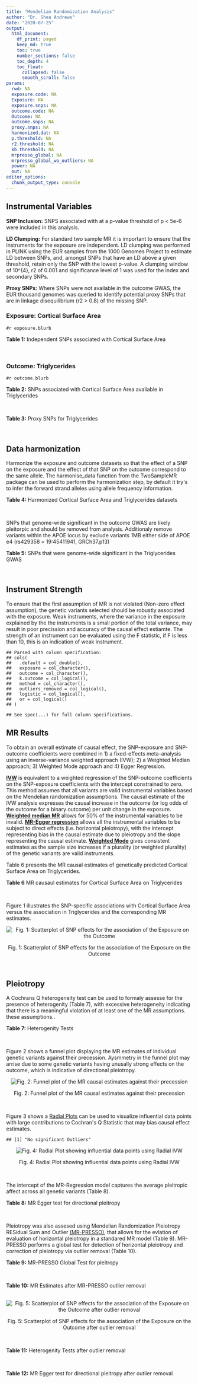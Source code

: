 ```yaml
---
title: "Mendelian Randomization Analysis"
author: "Dr. Shea Andrews"
date: "2020-07-25"
output:
  html_document:
    df_print: paged
    keep_md: true
    toc: true
    number_sections: false
    toc_depth: 4
    toc_float:
      collapsed: false
      smooth_scroll: false
params:
  rwd: NA
  exposure.code: NA
  Exposure: NA
  exposure.snps: NA
  outcome.code: NA
  Outcome: NA
  outcome.snps: NA
  proxy.snps: NA
  harmonized.dat: NA
  p.threshold: NA
  r2.threshold: NA
  kb.threshold: NA
  mrpresso_global: NA
  mrpresso_global_wo_outliers: NA
  power: NA
  out: NA
editor_options:
  chunk_output_type: console
---
```







## Instrumental Variables
**SNP Inclusion:** SNPS associated with at a p-value threshold of p < 5e-6 were included in this analysis.
<br>

**LD Clumping:** For standard two sample MR it is important to ensure that the instruments for the exposure are independent. LD clumping was performed in PLINK using the EUR samples from the 1000 Genomes Project to estimate LD between SNPs, and, amongst SNPs that have an LD above a given threshold, retain only the SNP with the lowest p-value. A clumping window of 10^{4}, r2 of 0.001 and significance level of 1 was used for the index and secondary SNPs.
<br>

**Proxy SNPs:** Where SNPs were not available in the outcome GWAS, the EUR thousand genomes was queried to identify potential proxy SNPs that are in linkage disequilibrium (r2 > 0.8) of the missing SNP.
<br>

### Exposure: Cortical Surface Area
`#r exposure.blurb`
<br>

**Table 1:** Independent SNPs associated with Cortical Surface Area
<div data-pagedtable="false">
  <script data-pagedtable-source type="application/json">
{"columns":[{"label":["SNP"],"name":[1],"type":["chr"],"align":["left"]},{"label":["CHROM"],"name":[2],"type":["dbl"],"align":["right"]},{"label":["POS"],"name":[3],"type":["dbl"],"align":["right"]},{"label":["REF"],"name":[4],"type":["chr"],"align":["left"]},{"label":["ALT"],"name":[5],"type":["chr"],"align":["left"]},{"label":["AF"],"name":[6],"type":["dbl"],"align":["right"]},{"label":["BETA"],"name":[7],"type":["dbl"],"align":["right"]},{"label":["SE"],"name":[8],"type":["dbl"],"align":["right"]},{"label":["Z"],"name":[9],"type":["dbl"],"align":["right"]},{"label":["P"],"name":[10],"type":["dbl"],"align":["right"]},{"label":["N"],"name":[11],"type":["dbl"],"align":["right"]},{"label":["TRAIT"],"name":[12],"type":["chr"],"align":["left"]}],"data":[{"1":"rs2490556","2":"1","3":"2021284","4":"T","5":"A","6":"0.3155","7":"583.9623","8":"122.1531","9":"4.780577","10":"1.748e-06","11":"32068","12":"Cortical_Surface_Area"},{"1":"rs4846200","2":"1","3":"9752648","4":"C","5":"T","6":"0.4191","7":"628.7473","8":"124.9738","9":"5.031033","10":"4.878e-07","11":"32068","12":"Cortical_Surface_Area"},{"1":"rs499688","2":"1","3":"61396649","4":"T","5":"C","6":"0.3482","7":"-583.8940","8":"123.5536","9":"-4.725840","10":"2.292e-06","11":"31582","12":"Cortical_Surface_Area"},{"1":"rs6673449","2":"1","3":"160043698","4":"A","5":"G","6":"0.5681","7":"-552.9050","8":"110.5323","9":"-5.002200","10":"5.668e-07","11":"32176","12":"Cortical_Surface_Area"},{"1":"rs12137969","2":"1","3":"242289357","4":"G","5":"A","6":"0.2412","7":"-585.5512","8":"128.0273","9":"-4.573643","10":"4.793e-06","11":"32176","12":"Cortical_Surface_Area"},{"1":"rs10927043","2":"1","3":"243762208","4":"C","5":"T","6":"0.1826","7":"719.0735","8":"141.2684","9":"5.090123","10":"3.578e-07","11":"32176","12":"Cortical_Surface_Area"},{"1":"rs57415181","2":"2","3":"48707841","4":"G","5":"C","6":"0.1447","7":"-834.6022","8":"159.4070","9":"-5.235668","10":"1.644e-07","11":"32176","12":"Cortical_Surface_Area"},{"1":"rs10496091","2":"2","3":"61482261","4":"G","5":"A","6":"0.2777","7":"-642.6331","8":"121.0228","9":"-5.310017","10":"1.096e-07","11":"32176","12":"Cortical_Surface_Area"},{"1":"rs12630663","2":"3","3":"28007315","4":"T","5":"C","6":"0.4117","7":"632.8110","8":"111.2125","9":"5.690110","10":"1.270e-08","11":"32176","12":"Cortical_Surface_Area"},{"1":"rs34464850","2":"3","3":"141721762","4":"G","5":"C","6":"0.1534","7":"1233.1854","8":"152.7201","9":"8.074807","10":"6.758e-16","11":"31984","12":"Cortical_Surface_Area"},{"1":"rs11938781","2":"4","3":"17924734","4":"T","5":"C","6":"0.1648","7":"-719.1710","8":"150.5519","9":"-4.776900","10":"1.780e-06","11":"32176","12":"Cortical_Surface_Area"},{"1":"rs10029872","2":"4","3":"40350763","4":"T","5":"C","6":"0.5251","7":"508.7590","8":"109.6122","9":"4.641440","10":"3.460e-06","11":"32176","12":"Cortical_Surface_Area"},{"1":"rs2301718","2":"4","3":"106009763","4":"G","5":"A","6":"0.2269","7":"737.2212","8":"132.3556","9":"5.570004","10":"2.547e-08","11":"32176","12":"Cortical_Surface_Area"},{"1":"rs386424","2":"5","3":"81092787","4":"T","5":"G","6":"0.3008","7":"656.5430","8":"120.0422","9":"5.469270","10":"4.519e-08","11":"32176","12":"Cortical_Surface_Area"},{"1":"rs7715167","2":"5","3":"170778824","4":"T","5":"C","6":"0.6143","7":"662.7540","8":"119.1375","9":"5.562930","10":"2.653e-08","11":"32068","12":"Cortical_Surface_Area"},{"1":"rs2802295","2":"6","3":"108926496","4":"A","5":"G","6":"0.6207","7":"714.5850","8":"112.9897","9":"6.324340","10":"2.543e-10","11":"32176","12":"Cortical_Surface_Area"},{"1":"rs11759026","2":"6","3":"126792095","4":"A","5":"G","6":"0.2376","7":"1301.5200","8":"134.6156","9":"9.668420","10":"4.106e-22","11":"31907","12":"Cortical_Surface_Area"},{"1":"rs139849708","2":"6","3":"127369230","4":"T","5":"C","6":"0.0297","7":"-2237.8300","8":"422.1224","9":"-5.301370","10":"1.149e-07","11":"22951","12":"Cortical_Surface_Area"},{"1":"rs6463758","2":"7","3":"8117636","4":"A","5":"G","6":"0.5382","7":"560.9860","8":"112.3815","9":"4.991800","10":"5.982e-07","11":"32176","12":"Cortical_Surface_Area"},{"1":"rs149352678","2":"7","3":"54920906","4":"C","5":"T","6":"0.0991","7":"967.7266","8":"191.5244","9":"5.052759","10":"4.355e-07","11":"32176","12":"Cortical_Surface_Area"},{"1":"rs42035","2":"7","3":"92239531","4":"A","5":"G","6":"0.2454","7":"-610.3230","8":"127.8222","9":"-4.774780","10":"1.799e-06","11":"32176","12":"Cortical_Surface_Area"},{"1":"rs41563","2":"7","3":"104852654","4":"G","5":"A","6":"0.3385","7":"586.6639","8":"116.3776","9":"5.041038","10":"4.630e-07","11":"32176","12":"Cortical_Surface_Area"},{"1":"rs10251751","2":"7","3":"156021770","4":"C","5":"T","6":"0.6639","7":"538.0782","8":"116.0343","9":"4.637234","10":"3.531e-06","11":"32176","12":"Cortical_Surface_Area"},{"1":"rs76650567","2":"8","3":"78242034","4":"C","5":"T","6":"0.0870","7":"-902.8657","8":"194.8981","9":"-4.632501","10":"3.613e-06","11":"32176","12":"Cortical_Surface_Area"},{"1":"rs66702753","2":"9","3":"103010947","4":"A","5":"C","6":"0.2493","7":"-593.2390","8":"128.8921","9":"-4.602600","10":"4.172e-06","11":"32176","12":"Cortical_Surface_Area"},{"1":"rs10817864","2":"9","3":"118968579","4":"C","5":"T","6":"0.5739","7":"531.0956","8":"111.2505","9":"4.773872","10":"1.807e-06","11":"32176","12":"Cortical_Surface_Area"},{"1":"rs12357321","2":"10","3":"21790476","4":"G","5":"A","6":"0.3206","7":"-698.7452","8":"119.6461","9":"-5.840100","10":"5.217e-09","11":"32176","12":"Cortical_Surface_Area"},{"1":"rs1628768","2":"10","3":"105012994","4":"T","5":"C","6":"0.2386","7":"972.9780","8":"132.0048","9":"7.370780","10":"1.696e-13","11":"32176","12":"Cortical_Surface_Area"},{"1":"rs17543864","2":"11","3":"92556100","4":"G","5":"A","6":"0.3264","7":"-623.9150","8":"116.9886","9":"-5.333126","10":"9.654e-08","11":"32176","12":"Cortical_Surface_Area"},{"1":"rs3217901","2":"12","3":"4405389","4":"A","5":"G","6":"0.4221","7":"593.5960","8":"114.7165","9":"5.174460","10":"2.286e-07","11":"32176","12":"Cortical_Surface_Area"},{"1":"rs2066827","2":"12","3":"12871099","4":"T","5":"G","6":"0.2333","7":"-862.4130","8":"159.9581","9":"-5.391500","10":"6.987e-08","11":"24138","12":"Cortical_Surface_Area"},{"1":"rs7975351","2":"12","3":"53902190","4":"G","5":"A","6":"0.4740","7":"611.0487","8":"113.5536","9":"5.381148","10":"7.401e-08","11":"31319","12":"Cortical_Surface_Area"},{"1":"rs10876864","2":"12","3":"56401085","4":"G","5":"A","6":"0.5774","7":"-628.5901","8":"112.6859","9":"-5.578250","10":"2.430e-08","11":"31319","12":"Cortical_Surface_Area"},{"1":"rs10878349","2":"12","3":"66327632","4":"A","5":"G","6":"0.5100","7":"-1039.9900","8":"110.4866","9":"-9.412850","10":"4.829e-21","11":"32176","12":"Cortical_Surface_Area"},{"1":"rs35227403","2":"12","3":"68216239","4":"T","5":"A","6":"0.0588","7":"-1271.7821","8":"253.6458","9":"-5.014008","10":"5.331e-07","11":"32176","12":"Cortical_Surface_Area"},{"1":"rs111855983","2":"12","3":"80052550","4":"T","5":"C","6":"0.1319","7":"-818.6420","8":"177.5492","9":"-4.610790","10":"4.011e-06","11":"28185","12":"Cortical_Surface_Area"},{"1":"rs2195243","2":"12","3":"102922986","4":"G","5":"C","6":"0.2196","7":"-769.2254","8":"142.2462","9":"-5.407704","10":"6.384e-08","11":"29708","12":"Cortical_Surface_Area"},{"1":"rs34011931","2":"13","3":"111077516","4":"A","5":"G","6":"0.3280","7":"538.2090","8":"117.7182","9":"4.572010","10":"4.831e-06","11":"32176","12":"Cortical_Surface_Area"},{"1":"rs6572878","2":"14","3":"23435333","4":"T","5":"C","6":"0.3997","7":"-574.9920","8":"113.9565","9":"-5.045710","10":"4.518e-07","11":"31790","12":"Cortical_Surface_Area"},{"1":"rs76801057","2":"14","3":"99728448","4":"C","5":"T","6":"0.0263","7":"2036.7834","8":"429.5486","9":"4.741683","10":"2.119e-06","11":"23846","12":"Cortical_Surface_Area"},{"1":"rs4265798","2":"16","3":"70636616","4":"T","5":"A","6":"0.9332","7":"-1221.0588","8":"263.6357","9":"-4.631614","10":"3.628e-06","11":"30025","12":"Cortical_Surface_Area"},{"1":"rs7207463","2":"17","3":"16004259","4":"A","5":"G","6":"0.5620","7":"-519.7640","8":"110.5676","9":"-4.700870","10":"2.591e-06","11":"32176","12":"Cortical_Surface_Area"},{"1":"rs6505216","2":"17","3":"29206421","4":"G","5":"T","6":"0.2375","7":"652.8106","8":"142.8638","9":"4.569461","10":"4.890e-06","11":"31430","12":"Cortical_Surface_Area"},{"1":"rs79600142","2":"17","3":"43897722","4":"T","5":"C","6":"0.2198","7":"-1696.8300","8":"143.2730","9":"-11.843300","10":"2.331e-32","11":"29435","12":"Cortical_Surface_Area"},{"1":"rs12452834","2":"17","3":"47111739","4":"C","5":"T","6":"0.3329","7":"-626.4308","8":"123.5899","9":"-5.068625","10":"4.007e-07","11":"30867","12":"Cortical_Surface_Area"},{"1":"rs1791513","2":"18","3":"22135429","4":"A","5":"G","6":"0.5263","7":"-502.3000","8":"109.5062","9":"-4.586950","10":"4.498e-06","11":"32176","12":"Cortical_Surface_Area"},{"1":"rs743038","2":"22","3":"50884075","4":"C","5":"T","6":"0.5560","7":"-532.1045","8":"115.3983","9":"-4.611025","10":"4.007e-06","11":"31216","12":"Cortical_Surface_Area"}],"options":{"columns":{"min":{},"max":[10]},"rows":{"min":[10],"max":[10]},"pages":{}}}
  </script>
</div>
<br>

### Outcome: Triglycerides
`#r outcome.blurb`
<br>

**Table 2:** SNPs associated with Cortical Surface Area avaliable in Triglycerides
<div data-pagedtable="false">
  <script data-pagedtable-source type="application/json">
{"columns":[{"label":["SNP"],"name":[1],"type":["chr"],"align":["left"]},{"label":["CHROM"],"name":[2],"type":["dbl"],"align":["right"]},{"label":["POS"],"name":[3],"type":["dbl"],"align":["right"]},{"label":["REF"],"name":[4],"type":["chr"],"align":["left"]},{"label":["ALT"],"name":[5],"type":["chr"],"align":["left"]},{"label":["AF"],"name":[6],"type":["dbl"],"align":["right"]},{"label":["BETA"],"name":[7],"type":["dbl"],"align":["right"]},{"label":["SE"],"name":[8],"type":["dbl"],"align":["right"]},{"label":["Z"],"name":[9],"type":["dbl"],"align":["right"]},{"label":["P"],"name":[10],"type":["dbl"],"align":["right"]},{"label":["N"],"name":[11],"type":["dbl"],"align":["right"]},{"label":["TRAIT"],"name":[12],"type":["chr"],"align":["left"]}],"data":[{"1":"rs499688","2":"1","3":"61396649","4":"T","5":"C","6":"0.444283","7":"-0.0036","8":"0.0060","9":"-0.6000000","10":"0.815900","11":"91013","12":"Triglycerides"},{"1":"rs10496091","2":"2","3":"61482261","4":"G","5":"A","6":"0.332062","7":"0.0035","8":"0.0036","9":"0.9722222","10":"0.368100","11":"177809","12":"Triglycerides"},{"1":"rs12630663","2":"3","3":"28007315","4":"T","5":"C","6":"0.374819","7":"-0.0026","8":"0.0048","9":"-0.5416670","10":"0.617800","11":"91013","12":"Triglycerides"},{"1":"rs11938781","2":"4","3":"17924734","4":"T","5":"C","6":"0.136892","7":"0.0145","8":"0.0066","9":"2.1969697","10":"0.038200","11":"89399","12":"Triglycerides"},{"1":"rs10029872","2":"4","3":"40350763","4":"T","5":"C","6":"0.529112","7":"-0.0012","8":"0.0047","9":"-0.2553190","10":"0.878700","11":"87897","12":"Triglycerides"},{"1":"rs2301718","2":"4","3":"106009763","4":"G","5":"A","6":"0.281329","7":"0.0006","8":"0.0055","9":"0.1090909","10":"0.910700","11":"90934","12":"Triglycerides"},{"1":"rs386424","2":"5","3":"81092787","4":"T","5":"G","6":"0.354704","7":"-0.0100","8":"0.0051","9":"-1.9607800","10":"0.064760","11":"91013","12":"Triglycerides"},{"1":"rs7715167","2":"5","3":"170778824","4":"T","5":"C","6":"0.649726","7":"-0.0078","8":"0.0051","9":"-1.5294100","10":"0.113800","11":"91013","12":"Triglycerides"},{"1":"rs41563","2":"7","3":"104852654","4":"G","5":"A","6":"0.311571","7":"0.0116","8":"0.0049","9":"2.3673469","10":"0.007029","11":"91013","12":"Triglycerides"},{"1":"rs10817864","2":"9","3":"118968579","4":"C","5":"T","6":"0.629670","7":"-0.0084","8":"0.0050","9":"-1.6800000","10":"0.258400","11":"83144","12":"Triglycerides"},{"1":"rs12357321","2":"10","3":"21790476","4":"G","5":"A","6":"0.305707","7":"0.0032","8":"0.0052","9":"0.6153846","10":"0.717000","11":"91013","12":"Triglycerides"},{"1":"rs17543864","2":"11","3":"92556100","4":"G","5":"A","6":"0.308642","7":"-0.0013","8":"0.0051","9":"-0.2549020","10":"0.949600","11":"91013","12":"Triglycerides"},{"1":"rs3217901","2":"12","3":"4405389","4":"A","5":"G","6":"0.412214","7":"0.0000","8":"0.0049","9":"0.0000000","10":"0.765500","11":"91013","12":"Triglycerides"},{"1":"rs2066827","2":"12","3":"12871099","4":"T","5":"G","6":"0.208757","7":"-0.0041","8":"0.0085","9":"-0.4823530","10":"0.252700","11":"77845","12":"Triglycerides"},{"1":"rs10876864","2":"12","3":"56401085","4":"G","5":"A","6":"0.610867","7":"0.0060","8":"0.0047","9":"1.2765957","10":"0.118100","11":"91013","12":"Triglycerides"},{"1":"rs2195243","2":"12","3":"102922986","4":"G","5":"C","6":"0.222343","7":"-0.0092","8":"0.0043","9":"-2.1395300","10":"0.035730","11":"174535","12":"Triglycerides"},{"1":"rs7207463","2":"17","3":"16004259","4":"A","5":"G","6":"0.557392","7":"-0.0049","8":"0.0048","9":"-1.0208300","10":"0.377400","11":"86061","12":"Triglycerides"},{"1":"rs2490556","2":"NA","3":"NA","4":"NA","5":"NA","6":"NA","7":"NA","8":"NA","9":"NA","10":"NA","11":"NA","12":"NA"},{"1":"rs4846200","2":"NA","3":"NA","4":"NA","5":"NA","6":"NA","7":"NA","8":"NA","9":"NA","10":"NA","11":"NA","12":"NA"},{"1":"rs6673449","2":"NA","3":"NA","4":"NA","5":"NA","6":"NA","7":"NA","8":"NA","9":"NA","10":"NA","11":"NA","12":"NA"},{"1":"rs12137969","2":"NA","3":"NA","4":"NA","5":"NA","6":"NA","7":"NA","8":"NA","9":"NA","10":"NA","11":"NA","12":"NA"},{"1":"rs10927043","2":"NA","3":"NA","4":"NA","5":"NA","6":"NA","7":"NA","8":"NA","9":"NA","10":"NA","11":"NA","12":"NA"},{"1":"rs57415181","2":"NA","3":"NA","4":"NA","5":"NA","6":"NA","7":"NA","8":"NA","9":"NA","10":"NA","11":"NA","12":"NA"},{"1":"rs34464850","2":"NA","3":"NA","4":"NA","5":"NA","6":"NA","7":"NA","8":"NA","9":"NA","10":"NA","11":"NA","12":"NA"},{"1":"rs2802295","2":"NA","3":"NA","4":"NA","5":"NA","6":"NA","7":"NA","8":"NA","9":"NA","10":"NA","11":"NA","12":"NA"},{"1":"rs11759026","2":"NA","3":"NA","4":"NA","5":"NA","6":"NA","7":"NA","8":"NA","9":"NA","10":"NA","11":"NA","12":"NA"},{"1":"rs139849708","2":"NA","3":"NA","4":"NA","5":"NA","6":"NA","7":"NA","8":"NA","9":"NA","10":"NA","11":"NA","12":"NA"},{"1":"rs6463758","2":"NA","3":"NA","4":"NA","5":"NA","6":"NA","7":"NA","8":"NA","9":"NA","10":"NA","11":"NA","12":"NA"},{"1":"rs149352678","2":"NA","3":"NA","4":"NA","5":"NA","6":"NA","7":"NA","8":"NA","9":"NA","10":"NA","11":"NA","12":"NA"},{"1":"rs42035","2":"NA","3":"NA","4":"NA","5":"NA","6":"NA","7":"NA","8":"NA","9":"NA","10":"NA","11":"NA","12":"NA"},{"1":"rs10251751","2":"NA","3":"NA","4":"NA","5":"NA","6":"NA","7":"NA","8":"NA","9":"NA","10":"NA","11":"NA","12":"NA"},{"1":"rs76650567","2":"NA","3":"NA","4":"NA","5":"NA","6":"NA","7":"NA","8":"NA","9":"NA","10":"NA","11":"NA","12":"NA"},{"1":"rs66702753","2":"NA","3":"NA","4":"NA","5":"NA","6":"NA","7":"NA","8":"NA","9":"NA","10":"NA","11":"NA","12":"NA"},{"1":"rs1628768","2":"NA","3":"NA","4":"NA","5":"NA","6":"NA","7":"NA","8":"NA","9":"NA","10":"NA","11":"NA","12":"NA"},{"1":"rs7975351","2":"NA","3":"NA","4":"NA","5":"NA","6":"NA","7":"NA","8":"NA","9":"NA","10":"NA","11":"NA","12":"NA"},{"1":"rs10878349","2":"NA","3":"NA","4":"NA","5":"NA","6":"NA","7":"NA","8":"NA","9":"NA","10":"NA","11":"NA","12":"NA"},{"1":"rs35227403","2":"NA","3":"NA","4":"NA","5":"NA","6":"NA","7":"NA","8":"NA","9":"NA","10":"NA","11":"NA","12":"NA"},{"1":"rs111855983","2":"NA","3":"NA","4":"NA","5":"NA","6":"NA","7":"NA","8":"NA","9":"NA","10":"NA","11":"NA","12":"NA"},{"1":"rs34011931","2":"NA","3":"NA","4":"NA","5":"NA","6":"NA","7":"NA","8":"NA","9":"NA","10":"NA","11":"NA","12":"NA"},{"1":"rs6572878","2":"NA","3":"NA","4":"NA","5":"NA","6":"NA","7":"NA","8":"NA","9":"NA","10":"NA","11":"NA","12":"NA"},{"1":"rs76801057","2":"NA","3":"NA","4":"NA","5":"NA","6":"NA","7":"NA","8":"NA","9":"NA","10":"NA","11":"NA","12":"NA"},{"1":"rs4265798","2":"NA","3":"NA","4":"NA","5":"NA","6":"NA","7":"NA","8":"NA","9":"NA","10":"NA","11":"NA","12":"NA"},{"1":"rs6505216","2":"NA","3":"NA","4":"NA","5":"NA","6":"NA","7":"NA","8":"NA","9":"NA","10":"NA","11":"NA","12":"NA"},{"1":"rs79600142","2":"NA","3":"NA","4":"NA","5":"NA","6":"NA","7":"NA","8":"NA","9":"NA","10":"NA","11":"NA","12":"NA"},{"1":"rs12452834","2":"NA","3":"NA","4":"NA","5":"NA","6":"NA","7":"NA","8":"NA","9":"NA","10":"NA","11":"NA","12":"NA"},{"1":"rs1791513","2":"NA","3":"NA","4":"NA","5":"NA","6":"NA","7":"NA","8":"NA","9":"NA","10":"NA","11":"NA","12":"NA"},{"1":"rs743038","2":"NA","3":"NA","4":"NA","5":"NA","6":"NA","7":"NA","8":"NA","9":"NA","10":"NA","11":"NA","12":"NA"}],"options":{"columns":{"min":{},"max":[10]},"rows":{"min":[10],"max":[10]},"pages":{}}}
  </script>
</div>
<br>

**Table 3:** Proxy SNPs for Triglycerides
<div data-pagedtable="false">
  <script data-pagedtable-source type="application/json">
{"columns":[{"label":["target_snp"],"name":[1],"type":["chr"],"align":["left"]},{"label":["proxy_snp"],"name":[2],"type":["chr"],"align":["left"]},{"label":["ld.r2"],"name":[3],"type":["dbl"],"align":["right"]},{"label":["Dprime"],"name":[4],"type":["dbl"],"align":["right"]},{"label":["PHASE"],"name":[5],"type":["chr"],"align":["left"]},{"label":["X12"],"name":[6],"type":["lgl"],"align":["right"]},{"label":["CHROM"],"name":[7],"type":["dbl"],"align":["right"]},{"label":["POS"],"name":[8],"type":["dbl"],"align":["right"]},{"label":["REF.proxy"],"name":[9],"type":["chr"],"align":["left"]},{"label":["ALT.proxy"],"name":[10],"type":["chr"],"align":["left"]},{"label":["AF"],"name":[11],"type":["dbl"],"align":["right"]},{"label":["BETA"],"name":[12],"type":["dbl"],"align":["right"]},{"label":["SE"],"name":[13],"type":["dbl"],"align":["right"]},{"label":["Z"],"name":[14],"type":["dbl"],"align":["right"]},{"label":["P"],"name":[15],"type":["dbl"],"align":["right"]},{"label":["N"],"name":[16],"type":["dbl"],"align":["right"]},{"label":["TRAIT"],"name":[17],"type":["chr"],"align":["left"]},{"label":["ref"],"name":[18],"type":["chr"],"align":["left"]},{"label":["ref.proxy"],"name":[19],"type":["chr"],"align":["left"]},{"label":["alt"],"name":[20],"type":["chr"],"align":["left"]},{"label":["alt.proxy"],"name":[21],"type":["chr"],"align":["left"]},{"label":["ALT"],"name":[22],"type":["chr"],"align":["left"]},{"label":["REF"],"name":[23],"type":["chr"],"align":["left"]},{"label":["proxy.outcome"],"name":[24],"type":["lgl"],"align":["right"]}],"data":[{"1":"rs6673449","2":"rs1321649","3":"0.814482","4":"1.000000","5":"AA/GG","6":"NA","7":"1","8":"160045972","9":"A","10":"G","11":"0.5012720","12":"-0.0003","13":"0.0047","14":"-0.0638298","15":"0.850700","16":"91013.00","17":"Triglycerides","18":"A","19":"A","20":"G","21":"G","22":"G","23":"A","24":"TRUE"},{"1":"rs10927043","2":"rs2291410","3":"0.981133","4":"1.000000","5":"TA/CC","6":"NA","7":"1","8":"243716654","9":"A","10":"C","11":"0.8154460","12":"-0.0005","13":"0.0059","14":"-0.0847458","15":"0.824000","16":"91013.00","17":"Triglycerides","18":"T","19":"A","20":"C","21":"C","22":"C","23":"T","24":"TRUE"},{"1":"rs34464850","2":"rs2271386","3":"1.000000","4":"1.000000","5":"CA/GG","6":"NA","7":"3","8":"141712708","9":"G","10":"A","11":"0.1519450","12":"-0.0167","13":"0.0063","14":"-2.6507900","15":"0.006495","16":"91011.00","17":"Triglycerides","18":"C","19":"A","20":"G","21":"G","22":"C","23":"G","24":"TRUE"},{"1":"rs2802295","2":"rs2253310","3":"1.000000","4":"1.000000","5":"AC/GG","6":"NA","7":"6","8":"108888593","9":"C","10":"G","11":"0.5614990","12":"0.0111","13":"0.0048","14":"2.3125000","15":"0.064490","16":"87936.00","17":"Triglycerides","18":"A","19":"C","20":"G","21":"G","22":"G","23":"A","24":"TRUE"},{"1":"rs6463758","2":"rs10253861","3":"0.960689","4":"0.995910","5":"AG/GA","6":"NA","7":"7","8":"8110475","9":"G","10":"A","11":"0.5303310","12":"0.0009","13":"0.0047","14":"0.1914894","15":"0.741100","16":"91013.00","17":"Triglycerides","18":"A","19":"G","20":"G","21":"A","22":"G","23":"A","24":"TRUE"},{"1":"rs42035","2":"rs42041","3":"0.975205","4":"1.000000","5":"GG/AC","6":"NA","7":"7","8":"92246744","9":"C","10":"G","11":"0.2676240","12":"-0.0110","13":"0.0054","14":"-2.0370400","15":"0.035980","16":"90731.00","17":"Triglycerides","18":"G","19":"G","20":"A","21":"C","22":"G","23":"A","24":"TRUE"},{"1":"rs76650567","2":"rs12677220","3":"1.000000","4":"1.000000","5":"TT/CC","6":"NA","7":"8","8":"78266342","9":"C","10":"T","11":"0.0966280","12":"-0.0079","13":"0.0089","14":"-0.8876400","15":"0.436400","16":"91013.00","17":"Triglycerides","18":"T","19":"T","20":"C","21":"C","22":"T","23":"C","24":"TRUE"},{"1":"rs66702753","2":"rs875522","3":"0.892785","4":"0.994240","5":"CA/AC","6":"NA","7":"9","8":"103044452","9":"C","10":"A","11":"0.2199850","12":"0.0054","13":"0.0053","14":"1.0188679","15":"0.348000","16":"91006.00","17":"Triglycerides","18":"C","19":"A","20":"A","21":"C","22":"C","23":"A","24":"TRUE"},{"1":"rs1628768","2":"rs6584545","3":"0.973962","4":"0.994692","5":"CA/TT","6":"NA","7":"10","8":"104999266","9":"A","10":"T","11":"0.7905320","12":"-0.0041","13":"0.0054","14":"-0.7592590","15":"0.456900","16":"86719.01","17":"Triglycerides","18":"C","19":"A","20":"T","21":"T","22":"T","23":"C","24":"TRUE"},{"1":"rs7975351","2":"rs784567","3":"0.809695","4":"0.947592","5":"AG/GA","6":"NA","7":"12","8":"53894465","9":"G","10":"A","11":"0.4870440","12":"-0.0038","13":"0.0048","14":"-0.7916670","15":"0.572800","16":"90846.00","17":"Triglycerides","18":"A","19":"G","20":"G","21":"A","22":"G","23":"A","24":"TRUE"},{"1":"rs10878349","2":"rs1038196","3":"0.996002","4":"1.000000","5":"AG/GC","6":"NA","7":"12","8":"66343400","9":"G","10":"C","11":"0.4679120","12":"0.0050","13":"0.0047","14":"1.0638298","15":"0.402500","16":"91013.00","17":"Triglycerides","18":"A","19":"G","20":"G","21":"C","22":"G","23":"A","24":"TRUE"},{"1":"rs111855983","2":"rs7308762","3":"1.000000","4":"1.000000","5":"CT/TC","6":"NA","7":"12","8":"79931070","9":"C","10":"T","11":"0.0965167","12":"0.0146","13":"0.0070","14":"2.0857143","15":"0.057550","16":"91013.00","17":"Triglycerides","18":"C","19":"T","20":"T","21":"C","22":"C","23":"T","24":"TRUE"},{"1":"rs34011931","2":"rs4600332","3":"0.842899","4":"0.990060","5":"GA/AG","6":"NA","7":"13","8":"111078872","9":"A","10":"G","11":"0.6460450","12":"0.0012","13":"0.0049","14":"0.2448980","15":"0.935800","16":"90042.00","17":"Triglycerides","18":"G","19":"A","20":"A","21":"G","22":"A","23":"G","24":"TRUE"},{"1":"rs6572878","2":"rs10140304","3":"0.987642","4":"1.000000","5":"CC/TA","6":"NA","7":"14","8":"23443514","9":"A","10":"C","11":"0.3842930","12":"0.0073","13":"0.0049","14":"1.4897959","15":"0.199100","16":"91013.00","17":"Triglycerides","18":"C","19":"C","20":"T","21":"A","22":"C","23":"T","24":"TRUE"},{"1":"rs4265798","2":"rs3931036","3":"0.861327","4":"0.966216","5":"TG/AA","6":"NA","7":"16","8":"70548297","9":"G","10":"A","11":"0.9399710","12":"0.0092","13":"0.0095","14":"0.9684211","15":"0.291200","16":"89445.00","17":"Triglycerides","18":"T","19":"G","20":"A","21":"A","22":"A","23":"T","24":"TRUE"},{"1":"rs79600142","2":"rs436667","3":"1.000000","4":"1.000000","5":"CT/TC","6":"NA","7":"17","8":"43709415","9":"C","10":"T","11":"0.1467570","12":"-0.0044","13":"0.0059","14":"-0.7457630","15":"0.188600","16":"87977.00","17":"Triglycerides","18":"C","19":"T","20":"T","21":"C","22":"C","23":"T","24":"TRUE"},{"1":"rs1791513","2":"rs1791514","3":"0.960988","4":"1.000000","5":"AT/GC","6":"NA","7":"18","8":"22135789","9":"T","10":"C","11":"0.5025410","12":"-0.0011","13":"0.0047","14":"-0.2340430","15":"0.567800","16":"89485.00","17":"Triglycerides","18":"A","19":"T","20":"G","21":"C","22":"G","23":"A","24":"TRUE"},{"1":"rs2490556","2":"NA","3":"NA","4":"NA","5":"NA","6":"NA","7":"NA","8":"NA","9":"NA","10":"NA","11":"NA","12":"NA","13":"NA","14":"NA","15":"NA","16":"NA","17":"NA","18":"NA","19":"NA","20":"NA","21":"NA","22":"NA","23":"NA","24":"NA"},{"1":"rs4846200","2":"NA","3":"NA","4":"NA","5":"NA","6":"NA","7":"NA","8":"NA","9":"NA","10":"NA","11":"NA","12":"NA","13":"NA","14":"NA","15":"NA","16":"NA","17":"NA","18":"NA","19":"NA","20":"NA","21":"NA","22":"NA","23":"NA","24":"NA"},{"1":"rs12137969","2":"NA","3":"NA","4":"NA","5":"NA","6":"NA","7":"NA","8":"NA","9":"NA","10":"NA","11":"NA","12":"NA","13":"NA","14":"NA","15":"NA","16":"NA","17":"NA","18":"NA","19":"NA","20":"NA","21":"NA","22":"NA","23":"NA","24":"NA"},{"1":"rs57415181","2":"NA","3":"NA","4":"NA","5":"NA","6":"NA","7":"NA","8":"NA","9":"NA","10":"NA","11":"NA","12":"NA","13":"NA","14":"NA","15":"NA","16":"NA","17":"NA","18":"NA","19":"NA","20":"NA","21":"NA","22":"NA","23":"NA","24":"NA"},{"1":"rs11759026","2":"NA","3":"NA","4":"NA","5":"NA","6":"NA","7":"NA","8":"NA","9":"NA","10":"NA","11":"NA","12":"NA","13":"NA","14":"NA","15":"NA","16":"NA","17":"NA","18":"NA","19":"NA","20":"NA","21":"NA","22":"NA","23":"NA","24":"NA"},{"1":"rs139849708","2":"NA","3":"NA","4":"NA","5":"NA","6":"NA","7":"NA","8":"NA","9":"NA","10":"NA","11":"NA","12":"NA","13":"NA","14":"NA","15":"NA","16":"NA","17":"NA","18":"NA","19":"NA","20":"NA","21":"NA","22":"NA","23":"NA","24":"NA"},{"1":"rs149352678","2":"NA","3":"NA","4":"NA","5":"NA","6":"NA","7":"NA","8":"NA","9":"NA","10":"NA","11":"NA","12":"NA","13":"NA","14":"NA","15":"NA","16":"NA","17":"NA","18":"NA","19":"NA","20":"NA","21":"NA","22":"NA","23":"NA","24":"NA"},{"1":"rs10251751","2":"NA","3":"NA","4":"NA","5":"NA","6":"NA","7":"NA","8":"NA","9":"NA","10":"NA","11":"NA","12":"NA","13":"NA","14":"NA","15":"NA","16":"NA","17":"NA","18":"NA","19":"NA","20":"NA","21":"NA","22":"NA","23":"NA","24":"NA"},{"1":"rs35227403","2":"NA","3":"NA","4":"NA","5":"NA","6":"NA","7":"NA","8":"NA","9":"NA","10":"NA","11":"NA","12":"NA","13":"NA","14":"NA","15":"NA","16":"NA","17":"NA","18":"NA","19":"NA","20":"NA","21":"NA","22":"NA","23":"NA","24":"NA"},{"1":"rs76801057","2":"NA","3":"NA","4":"NA","5":"NA","6":"NA","7":"NA","8":"NA","9":"NA","10":"NA","11":"NA","12":"NA","13":"NA","14":"NA","15":"NA","16":"NA","17":"NA","18":"NA","19":"NA","20":"NA","21":"NA","22":"NA","23":"NA","24":"NA"},{"1":"rs6505216","2":"NA","3":"NA","4":"NA","5":"NA","6":"NA","7":"NA","8":"NA","9":"NA","10":"NA","11":"NA","12":"NA","13":"NA","14":"NA","15":"NA","16":"NA","17":"NA","18":"NA","19":"NA","20":"NA","21":"NA","22":"NA","23":"NA","24":"NA"},{"1":"rs12452834","2":"NA","3":"NA","4":"NA","5":"NA","6":"NA","7":"NA","8":"NA","9":"NA","10":"NA","11":"NA","12":"NA","13":"NA","14":"NA","15":"NA","16":"NA","17":"NA","18":"NA","19":"NA","20":"NA","21":"NA","22":"NA","23":"NA","24":"NA"},{"1":"rs743038","2":"NA","3":"NA","4":"NA","5":"NA","6":"NA","7":"NA","8":"NA","9":"NA","10":"NA","11":"NA","12":"NA","13":"NA","14":"NA","15":"NA","16":"NA","17":"NA","18":"NA","19":"NA","20":"NA","21":"NA","22":"NA","23":"NA","24":"NA"}],"options":{"columns":{"min":{},"max":[10]},"rows":{"min":[10],"max":[10]},"pages":{}}}
  </script>
</div>
<br>

## Data harmonization
Harmonize the exposure and outcome datasets so that the effect of a SNP on the exposure and the effect of that SNP on the outcome correspond to the same allele. The harmonise_data function from the TwoSampleMR package can be used to perform the harmonization step, by default it try's to infer the forward strand alleles using allele frequency information.
<br>

**Table 4:** Harmonized Cortical Surface Area and Triglycerides datasets
<div data-pagedtable="false">
  <script data-pagedtable-source type="application/json">
{"columns":[{"label":["SNP"],"name":[1],"type":["chr"],"align":["left"]},{"label":["effect_allele.exposure"],"name":[2],"type":["chr"],"align":["left"]},{"label":["other_allele.exposure"],"name":[3],"type":["chr"],"align":["left"]},{"label":["effect_allele.outcome"],"name":[4],"type":["chr"],"align":["left"]},{"label":["other_allele.outcome"],"name":[5],"type":["chr"],"align":["left"]},{"label":["beta.exposure"],"name":[6],"type":["dbl"],"align":["right"]},{"label":["beta.outcome"],"name":[7],"type":["dbl"],"align":["right"]},{"label":["eaf.exposure"],"name":[8],"type":["dbl"],"align":["right"]},{"label":["eaf.outcome"],"name":[9],"type":["dbl"],"align":["right"]},{"label":["remove"],"name":[10],"type":["lgl"],"align":["right"]},{"label":["palindromic"],"name":[11],"type":["lgl"],"align":["right"]},{"label":["ambiguous"],"name":[12],"type":["lgl"],"align":["right"]},{"label":["id.outcome"],"name":[13],"type":["chr"],"align":["left"]},{"label":["chr.outcome"],"name":[14],"type":["dbl"],"align":["right"]},{"label":["pos.outcome"],"name":[15],"type":["dbl"],"align":["right"]},{"label":["se.outcome"],"name":[16],"type":["dbl"],"align":["right"]},{"label":["z.outcome"],"name":[17],"type":["dbl"],"align":["right"]},{"label":["pval.outcome"],"name":[18],"type":["dbl"],"align":["right"]},{"label":["samplesize.outcome"],"name":[19],"type":["dbl"],"align":["right"]},{"label":["outcome"],"name":[20],"type":["chr"],"align":["left"]},{"label":["mr_keep.outcome"],"name":[21],"type":["lgl"],"align":["right"]},{"label":["pval_origin.outcome"],"name":[22],"type":["chr"],"align":["left"]},{"label":["chr.exposure"],"name":[23],"type":["dbl"],"align":["right"]},{"label":["pos.exposure"],"name":[24],"type":["dbl"],"align":["right"]},{"label":["se.exposure"],"name":[25],"type":["dbl"],"align":["right"]},{"label":["z.exposure"],"name":[26],"type":["dbl"],"align":["right"]},{"label":["pval.exposure"],"name":[27],"type":["dbl"],"align":["right"]},{"label":["samplesize.exposure"],"name":[28],"type":["dbl"],"align":["right"]},{"label":["exposure"],"name":[29],"type":["chr"],"align":["left"]},{"label":["mr_keep.exposure"],"name":[30],"type":["lgl"],"align":["right"]},{"label":["pval_origin.exposure"],"name":[31],"type":["chr"],"align":["left"]},{"label":["id.exposure"],"name":[32],"type":["chr"],"align":["left"]},{"label":["action"],"name":[33],"type":["dbl"],"align":["right"]},{"label":["mr_keep"],"name":[34],"type":["lgl"],"align":["right"]},{"label":["pt"],"name":[35],"type":["dbl"],"align":["right"]},{"label":["pleitropy_keep"],"name":[36],"type":["lgl"],"align":["right"]},{"label":["mrpresso_RSSobs"],"name":[37],"type":["dbl"],"align":["right"]},{"label":["mrpresso_pval"],"name":[38],"type":["dbl"],"align":["right"]},{"label":["mrpresso_keep"],"name":[39],"type":["lgl"],"align":["right"]}],"data":[{"1":"rs10029872","2":"C","3":"T","4":"C","5":"T","6":"508.7590","7":"-0.0012","8":"0.5251","9":"0.5291120","10":"FALSE","11":"FALSE","12":"FALSE","13":"cWssle","14":"4","15":"40350763","16":"0.0047","17":"-0.2553190","18":"0.878700","19":"87897.00","20":"Willer2013tg","21":"TRUE","22":"reported","23":"4","24":"40350763","25":"109.6122","26":"4.641440","27":"3.460e-06","28":"32176","29":"Grasby2020surfarea","30":"TRUE","31":"reported","32":"gUk67E","33":"2","34":"TRUE","35":"5e-06","36":"TRUE","37":"4.361649e-07","38":"1.0000","39":"TRUE"},{"1":"rs10496091","2":"A","3":"G","4":"A","5":"G","6":"-642.6331","7":"0.0035","8":"0.2777","9":"0.3320620","10":"FALSE","11":"FALSE","12":"FALSE","13":"cWssle","14":"2","15":"61482261","16":"0.0036","17":"0.9722222","18":"0.368100","19":"177809.00","20":"Willer2013tg","21":"TRUE","22":"reported","23":"2","24":"61482261","25":"121.0228","26":"-5.310017","27":"1.096e-07","28":"32176","29":"Grasby2020surfarea","30":"TRUE","31":"reported","32":"gUk67E","33":"2","34":"TRUE","35":"5e-06","36":"TRUE","37":"8.671289e-06","38":"1.0000","39":"TRUE"},{"1":"rs10817864","2":"T","3":"C","4":"T","5":"C","6":"531.0956","7":"-0.0084","8":"0.5739","9":"0.6296700","10":"FALSE","11":"FALSE","12":"FALSE","13":"cWssle","14":"9","15":"118968579","16":"0.0050","17":"-1.6800000","18":"0.258400","19":"83144.00","20":"Willer2013tg","21":"TRUE","22":"reported","23":"9","24":"118968579","25":"111.2505","26":"4.773872","27":"1.807e-06","28":"32176","29":"Grasby2020surfarea","30":"TRUE","31":"reported","32":"gUk67E","33":"2","34":"TRUE","35":"5e-06","36":"TRUE","37":"6.335349e-05","38":"1.0000","39":"TRUE"},{"1":"rs10876864","2":"A","3":"G","4":"A","5":"G","6":"-628.5901","7":"0.0060","8":"0.5774","9":"0.6108670","10":"FALSE","11":"FALSE","12":"FALSE","13":"cWssle","14":"12","15":"56401085","16":"0.0047","17":"1.2765957","18":"0.118100","19":"91013.00","20":"Willer2013tg","21":"TRUE","22":"reported","23":"12","24":"56401085","25":"112.6859","26":"-5.578250","27":"2.430e-08","28":"31319","29":"Grasby2020surfarea","30":"TRUE","31":"reported","32":"gUk67E","33":"2","34":"TRUE","35":"5e-06","36":"TRUE","37":"2.987527e-05","38":"1.0000","39":"TRUE"},{"1":"rs10878349","2":"G","3":"A","4":"G","5":"A","6":"-1039.9900","7":"0.0050","8":"0.5100","9":"0.4679120","10":"FALSE","11":"FALSE","12":"FALSE","13":"cWssle","14":"12","15":"66343400","16":"0.0047","17":"1.0638298","18":"0.402500","19":"91013.00","20":"Willer2013tg","21":"TRUE","22":"reported","23":"12","24":"66327632","25":"110.4866","26":"-9.412850","27":"4.829e-21","28":"32176","29":"Grasby2020surfarea","30":"TRUE","31":"reported","32":"gUk67E","33":"2","34":"TRUE","35":"5e-06","36":"TRUE","37":"1.747845e-05","38":"1.0000","39":"TRUE"},{"1":"rs10927043","2":"T","3":"C","4":"T","5":"C","6":"719.0735","7":"0.0005","8":"0.1826","9":"0.1845540","10":"FALSE","11":"FALSE","12":"FALSE","13":"cWssle","14":"1","15":"243716654","16":"0.0059","17":"-0.0847458","18":"0.824000","19":"91013.00","20":"Willer2013tg","21":"TRUE","22":"reported","23":"1","24":"243762208","25":"141.2684","26":"5.090123","27":"3.578e-07","28":"32176","29":"Grasby2020surfarea","30":"TRUE","31":"reported","32":"gUk67E","33":"2","34":"TRUE","35":"5e-06","36":"TRUE","37":"1.711494e-06","38":"1.0000","39":"TRUE"},{"1":"rs111855983","2":"C","3":"T","4":"C","5":"T","6":"-818.6420","7":"0.0146","8":"0.1319","9":"0.0965167","10":"FALSE","11":"FALSE","12":"FALSE","13":"cWssle","14":"12","15":"79931070","16":"0.0070","17":"2.0857143","18":"0.057550","19":"91013.00","20":"Willer2013tg","21":"TRUE","22":"reported","23":"12","24":"80052550","25":"177.5492","26":"-4.610790","27":"4.011e-06","28":"28185","29":"Grasby2020surfarea","30":"TRUE","31":"reported","32":"gUk67E","33":"2","34":"TRUE","35":"5e-06","36":"TRUE","37":"1.960194e-04","38":"1.0000","39":"TRUE"},{"1":"rs11938781","2":"C","3":"T","4":"C","5":"T","6":"-719.1710","7":"0.0145","8":"0.1648","9":"0.1368920","10":"FALSE","11":"FALSE","12":"FALSE","13":"cWssle","14":"4","15":"17924734","16":"0.0066","17":"2.1969697","18":"0.038200","19":"89399.00","20":"Willer2013tg","21":"TRUE","22":"reported","23":"4","24":"17924734","25":"150.5519","26":"-4.776900","27":"1.780e-06","28":"32176","29":"Grasby2020surfarea","30":"TRUE","31":"reported","32":"gUk67E","33":"2","34":"TRUE","35":"5e-06","36":"TRUE","37":"1.951605e-04","38":"1.0000","39":"TRUE"},{"1":"rs12357321","2":"A","3":"G","4":"A","5":"G","6":"-698.7452","7":"0.0032","8":"0.3206","9":"0.3057070","10":"FALSE","11":"FALSE","12":"FALSE","13":"cWssle","14":"10","15":"21790476","16":"0.0052","17":"0.6153846","18":"0.717000","19":"91013.00","20":"Willer2013tg","21":"TRUE","22":"reported","23":"10","24":"21790476","25":"119.6461","26":"-5.840100","27":"5.217e-09","28":"32176","29":"Grasby2020surfarea","30":"TRUE","31":"reported","32":"gUk67E","33":"2","34":"TRUE","35":"5e-06","36":"TRUE","37":"6.305494e-06","38":"1.0000","39":"TRUE"},{"1":"rs12630663","2":"C","3":"T","4":"C","5":"T","6":"632.8110","7":"-0.0026","8":"0.4117","9":"0.3748190","10":"FALSE","11":"FALSE","12":"FALSE","13":"cWssle","14":"3","15":"28007315","16":"0.0048","17":"-0.5416670","18":"0.617800","19":"91013.00","20":"Willer2013tg","21":"TRUE","22":"reported","23":"3","24":"28007315","25":"111.2125","26":"5.690110","27":"1.270e-08","28":"32176","29":"Grasby2020surfarea","30":"TRUE","31":"reported","32":"gUk67E","33":"2","34":"TRUE","35":"5e-06","36":"TRUE","37":"3.864065e-06","38":"1.0000","39":"TRUE"},{"1":"rs1628768","2":"C","3":"T","4":"C","5":"T","6":"972.9780","7":"0.0041","8":"0.2386","9":"0.2094680","10":"FALSE","11":"FALSE","12":"FALSE","13":"cWssle","14":"10","15":"104999266","16":"0.0054","17":"-0.7592590","18":"0.456900","19":"86719.01","20":"Willer2013tg","21":"TRUE","22":"reported","23":"10","24":"105012994","25":"132.0048","26":"7.370780","27":"1.696e-13","28":"32176","29":"Grasby2020surfarea","30":"TRUE","31":"reported","32":"gUk67E","33":"2","34":"TRUE","35":"5e-06","36":"TRUE","37":"2.935856e-05","38":"1.0000","39":"TRUE"},{"1":"rs17543864","2":"A","3":"G","4":"A","5":"G","6":"-623.9150","7":"-0.0013","8":"0.3264","9":"0.3086420","10":"FALSE","11":"FALSE","12":"FALSE","13":"cWssle","14":"11","15":"92556100","16":"0.0051","17":"-0.2549020","18":"0.949600","19":"91013.00","20":"Willer2013tg","21":"TRUE","22":"reported","23":"11","24":"92556100","25":"116.9886","26":"-5.333126","27":"9.654e-08","28":"32176","29":"Grasby2020surfarea","30":"TRUE","31":"reported","32":"gUk67E","33":"2","34":"TRUE","35":"5e-06","36":"TRUE","37":"4.086045e-06","38":"1.0000","39":"TRUE"},{"1":"rs1791513","2":"G","3":"A","4":"G","5":"A","6":"-502.3000","7":"-0.0011","8":"0.5263","9":"0.5025410","10":"FALSE","11":"FALSE","12":"FALSE","13":"cWssle","14":"18","15":"22135789","16":"0.0047","17":"-0.2340430","18":"0.567800","19":"89485.00","20":"Willer2013tg","21":"TRUE","22":"reported","23":"18","24":"22135429","25":"109.5062","26":"-4.586950","27":"4.498e-06","28":"32176","29":"Grasby2020surfarea","30":"TRUE","31":"reported","32":"gUk67E","33":"2","34":"TRUE","35":"5e-06","36":"TRUE","37":"2.798586e-06","38":"1.0000","39":"TRUE"},{"1":"rs2066827","2":"G","3":"T","4":"G","5":"T","6":"-862.4130","7":"-0.0041","8":"0.2333","9":"0.2087570","10":"FALSE","11":"FALSE","12":"FALSE","13":"cWssle","14":"12","15":"12871099","16":"0.0085","17":"-0.4823530","18":"0.252700","19":"77845.00","20":"Willer2013tg","21":"TRUE","22":"reported","23":"12","24":"12871099","25":"159.9581","26":"-5.391500","27":"6.987e-08","28":"24138","29":"Grasby2020surfarea","30":"TRUE","31":"reported","32":"gUk67E","33":"2","34":"TRUE","35":"5e-06","36":"TRUE","37":"2.614699e-05","38":"1.0000","39":"TRUE"},{"1":"rs2195243","2":"C","3":"G","4":"C","5":"G","6":"-769.2254","7":"-0.0092","8":"0.2196","9":"0.2223430","10":"FALSE","11":"TRUE","12":"FALSE","13":"cWssle","14":"12","15":"102922986","16":"0.0043","17":"-2.1395300","18":"0.035730","19":"174534.96","20":"Willer2013tg","21":"TRUE","22":"reported","23":"12","24":"102922986","25":"142.2462","26":"-5.407704","27":"6.384e-08","28":"29708","29":"Grasby2020surfarea","30":"TRUE","31":"reported","32":"gUk67E","33":"2","34":"TRUE","35":"5e-06","36":"TRUE","37":"1.110919e-04","38":"0.4590","39":"TRUE"},{"1":"rs2301718","2":"A","3":"G","4":"A","5":"G","6":"737.2212","7":"0.0006","8":"0.2269","9":"0.2813290","10":"FALSE","11":"FALSE","12":"FALSE","13":"cWssle","14":"4","15":"106009763","16":"0.0055","17":"0.1090909","18":"0.910700","19":"90934.00","20":"Willer2013tg","21":"TRUE","22":"reported","23":"4","24":"106009763","25":"132.3556","26":"5.570004","27":"2.547e-08","28":"32176","29":"Grasby2020surfarea","30":"TRUE","31":"reported","32":"gUk67E","33":"2","34":"TRUE","35":"5e-06","36":"TRUE","37":"2.066428e-06","38":"1.0000","39":"TRUE"},{"1":"rs2802295","2":"G","3":"A","4":"G","5":"A","6":"714.5850","7":"0.0111","8":"0.6207","9":"0.5614990","10":"FALSE","11":"FALSE","12":"FALSE","13":"cWssle","14":"6","15":"108888593","16":"0.0048","17":"2.3125000","18":"0.064490","19":"87936.00","20":"Willer2013tg","21":"TRUE","22":"reported","23":"6","24":"108926496","25":"112.9897","26":"6.324340","27":"2.543e-10","28":"32176","29":"Grasby2020surfarea","30":"TRUE","31":"reported","32":"gUk67E","33":"2","34":"TRUE","35":"5e-06","36":"TRUE","37":"1.508741e-04","38":"0.3434","39":"TRUE"},{"1":"rs3217901","2":"G","3":"A","4":"G","5":"A","6":"593.5960","7":"0.0000","8":"0.4221","9":"0.4122140","10":"FALSE","11":"FALSE","12":"FALSE","13":"cWssle","14":"12","15":"4405389","16":"0.0049","17":"0.0000000","18":"0.765500","19":"91013.00","20":"Willer2013tg","21":"TRUE","22":"reported","23":"12","24":"4405389","25":"114.7165","26":"5.174460","27":"2.286e-07","28":"32176","29":"Grasby2020surfarea","30":"TRUE","31":"reported","32":"gUk67E","33":"2","34":"TRUE","35":"5e-06","36":"TRUE","37":"4.324435e-07","38":"1.0000","39":"TRUE"},{"1":"rs34011931","2":"G","3":"A","4":"G","5":"A","6":"538.2090","7":"-0.0012","8":"0.3280","9":"0.3539550","10":"FALSE","11":"FALSE","12":"FALSE","13":"cWssle","14":"13","15":"111078872","16":"0.0049","17":"0.2448980","18":"0.935800","19":"90042.00","20":"Willer2013tg","21":"TRUE","22":"reported","23":"13","24":"111077516","25":"117.7182","26":"4.572010","27":"4.831e-06","28":"32176","29":"Grasby2020surfarea","30":"TRUE","31":"reported","32":"gUk67E","33":"2","34":"TRUE","35":"5e-06","36":"TRUE","37":"3.947398e-07","38":"1.0000","39":"TRUE"},{"1":"rs34464850","2":"C","3":"G","4":"C","5":"G","6":"1233.1854","7":"-0.0167","8":"0.1534","9":"0.1519450","10":"FALSE","11":"TRUE","12":"FALSE","13":"cWssle","14":"3","15":"141712708","16":"0.0063","17":"-2.6507900","18":"0.006495","19":"91011.00","20":"Willer2013tg","21":"TRUE","22":"reported","23":"3","24":"141721762","25":"152.7201","26":"8.074807","27":"6.758e-16","28":"31984","29":"Grasby2020surfarea","30":"TRUE","31":"reported","32":"gUk67E","33":"2","34":"TRUE","35":"5e-06","36":"TRUE","37":"2.657603e-04","38":"0.3366","39":"TRUE"},{"1":"rs386424","2":"G","3":"T","4":"G","5":"T","6":"656.5430","7":"-0.0100","8":"0.3008","9":"0.3547040","10":"FALSE","11":"FALSE","12":"FALSE","13":"cWssle","14":"5","15":"81092787","16":"0.0051","17":"-1.9607800","18":"0.064760","19":"91013.00","20":"Willer2013tg","21":"TRUE","22":"reported","23":"5","24":"81092787","25":"120.0422","26":"5.469270","27":"4.519e-08","28":"32176","29":"Grasby2020surfarea","30":"TRUE","31":"reported","32":"gUk67E","33":"2","34":"TRUE","35":"5e-06","36":"TRUE","37":"9.074108e-05","38":"1.0000","39":"TRUE"},{"1":"rs41563","2":"A","3":"G","4":"A","5":"G","6":"586.6639","7":"0.0116","8":"0.3385","9":"0.3115710","10":"FALSE","11":"FALSE","12":"FALSE","13":"cWssle","14":"7","15":"104852654","16":"0.0049","17":"2.3673469","18":"0.007029","19":"91013.00","20":"Willer2013tg","21":"TRUE","22":"reported","23":"7","24":"104852654","25":"116.3776","26":"5.041038","27":"4.630e-07","28":"32176","29":"Grasby2020surfarea","30":"TRUE","31":"reported","32":"gUk67E","33":"2","34":"TRUE","35":"5e-06","36":"TRUE","37":"1.563710e-04","38":"0.4318","39":"TRUE"},{"1":"rs42035","2":"G","3":"A","4":"G","5":"A","6":"-610.3230","7":"-0.0110","8":"0.2454","9":"0.2676240","10":"FALSE","11":"FALSE","12":"FALSE","13":"cWssle","14":"7","15":"92246744","16":"0.0054","17":"-2.0370400","18":"0.035980","19":"90731.00","20":"Willer2013tg","21":"TRUE","22":"reported","23":"7","24":"92239531","25":"127.8222","26":"-4.774780","27":"1.799e-06","28":"32176","29":"Grasby2020surfarea","30":"TRUE","31":"reported","32":"gUk67E","33":"2","34":"TRUE","35":"5e-06","36":"TRUE","37":"1.413567e-04","38":"0.9350","39":"TRUE"},{"1":"rs4265798","2":"A","3":"T","4":"A","5":"T","6":"-1221.0588","7":"0.0092","8":"0.9332","9":"0.9399710","10":"FALSE","11":"TRUE","12":"FALSE","13":"cWssle","14":"16","15":"70548297","16":"0.0095","17":"0.9684211","18":"0.291200","19":"89445.00","20":"Willer2013tg","21":"TRUE","22":"reported","23":"16","24":"70636616","25":"263.6357","26":"-4.631614","27":"3.628e-06","28":"30025","29":"Grasby2020surfarea","30":"TRUE","31":"reported","32":"gUk67E","33":"2","34":"TRUE","35":"5e-06","36":"TRUE","37":"6.524647e-05","38":"1.0000","39":"TRUE"},{"1":"rs499688","2":"C","3":"T","4":"C","5":"T","6":"-583.8940","7":"-0.0036","8":"0.3482","9":"0.4442830","10":"FALSE","11":"FALSE","12":"FALSE","13":"cWssle","14":"1","15":"61396649","16":"0.0060","17":"-0.6000000","18":"0.815900","19":"91013.00","20":"Willer2013tg","21":"TRUE","22":"reported","23":"1","24":"61396649","25":"123.5536","26":"-4.725840","27":"2.292e-06","28":"31582","29":"Grasby2020surfarea","30":"TRUE","31":"reported","32":"gUk67E","33":"2","34":"TRUE","35":"5e-06","36":"TRUE","37":"1.843563e-05","38":"1.0000","39":"TRUE"},{"1":"rs6463758","2":"G","3":"A","4":"G","5":"A","6":"560.9860","7":"0.0009","8":"0.5382","9":"0.5303310","10":"FALSE","11":"FALSE","12":"FALSE","13":"cWssle","14":"7","15":"8110475","16":"0.0047","17":"0.1914894","18":"0.741100","19":"91013.00","20":"Willer2013tg","21":"TRUE","22":"reported","23":"7","24":"8117636","25":"112.3815","26":"4.991800","27":"5.982e-07","28":"32176","29":"Grasby2020surfarea","30":"TRUE","31":"reported","32":"gUk67E","33":"2","34":"TRUE","35":"5e-06","36":"TRUE","37":"2.373907e-06","38":"1.0000","39":"TRUE"},{"1":"rs6572878","2":"C","3":"T","4":"C","5":"T","6":"-574.9920","7":"0.0073","8":"0.3997","9":"0.3842930","10":"FALSE","11":"FALSE","12":"FALSE","13":"cWssle","14":"14","15":"23443514","16":"0.0049","17":"1.4897959","18":"0.199100","19":"91013.00","20":"Willer2013tg","21":"TRUE","22":"reported","23":"14","24":"23435333","25":"113.9565","26":"-5.045710","27":"4.518e-07","28":"31790","29":"Grasby2020surfarea","30":"TRUE","31":"reported","32":"gUk67E","33":"2","34":"TRUE","35":"5e-06","36":"TRUE","37":"4.648598e-05","38":"1.0000","39":"TRUE"},{"1":"rs66702753","2":"C","3":"A","4":"C","5":"A","6":"-593.2390","7":"0.0054","8":"0.2493","9":"0.2199850","10":"FALSE","11":"FALSE","12":"FALSE","13":"cWssle","14":"9","15":"103044452","16":"0.0053","17":"1.0188679","18":"0.348000","19":"91006.00","20":"Willer2013tg","21":"TRUE","22":"reported","23":"9","24":"103010947","25":"128.8921","26":"-4.602600","27":"4.172e-06","28":"32176","29":"Grasby2020surfarea","30":"TRUE","31":"reported","32":"gUk67E","33":"2","34":"TRUE","35":"5e-06","36":"TRUE","37":"2.350814e-05","38":"1.0000","39":"TRUE"},{"1":"rs6673449","2":"G","3":"A","4":"G","5":"A","6":"-552.9050","7":"-0.0003","8":"0.5681","9":"0.5012720","10":"FALSE","11":"FALSE","12":"FALSE","13":"cWssle","14":"1","15":"160045972","16":"0.0047","17":"-0.0638298","18":"0.850700","19":"91013.00","20":"Willer2013tg","21":"TRUE","22":"reported","23":"1","24":"160043698","25":"110.5323","26":"-5.002200","27":"5.668e-07","28":"32176","29":"Grasby2020surfarea","30":"TRUE","31":"reported","32":"gUk67E","33":"2","34":"TRUE","35":"5e-06","36":"TRUE","37":"8.429225e-07","38":"1.0000","39":"TRUE"},{"1":"rs7207463","2":"G","3":"A","4":"G","5":"A","6":"-519.7640","7":"-0.0049","8":"0.5620","9":"0.5573920","10":"FALSE","11":"FALSE","12":"FALSE","13":"cWssle","14":"17","15":"16004259","16":"0.0048","17":"-1.0208300","18":"0.377400","19":"86061.00","20":"Willer2013tg","21":"TRUE","22":"reported","23":"17","24":"16004259","25":"110.5676","26":"-4.700870","27":"2.591e-06","28":"32176","29":"Grasby2020surfarea","30":"TRUE","31":"reported","32":"gUk67E","33":"2","34":"TRUE","35":"5e-06","36":"TRUE","37":"3.092538e-05","38":"1.0000","39":"TRUE"},{"1":"rs76650567","2":"T","3":"C","4":"T","5":"C","6":"-902.8657","7":"-0.0079","8":"0.0870","9":"0.0966280","10":"FALSE","11":"FALSE","12":"FALSE","13":"cWssle","14":"8","15":"78266342","16":"0.0089","17":"-0.8876400","18":"0.436400","19":"91013.00","20":"Willer2013tg","21":"TRUE","22":"reported","23":"8","24":"78242034","25":"194.8981","26":"-4.632501","27":"3.613e-06","28":"32176","29":"Grasby2020surfarea","30":"TRUE","31":"reported","32":"gUk67E","33":"2","34":"TRUE","35":"5e-06","36":"TRUE","37":"8.131649e-05","38":"1.0000","39":"TRUE"},{"1":"rs7715167","2":"C","3":"T","4":"C","5":"T","6":"662.7540","7":"-0.0078","8":"0.6143","9":"0.6497260","10":"FALSE","11":"FALSE","12":"FALSE","13":"cWssle","14":"5","15":"170778824","16":"0.0051","17":"-1.5294100","18":"0.113800","19":"91013.00","20":"Willer2013tg","21":"TRUE","22":"reported","23":"5","24":"170778824","25":"119.1375","26":"5.562930","27":"2.653e-08","28":"32068","29":"Grasby2020surfarea","30":"TRUE","31":"reported","32":"gUk67E","33":"2","34":"TRUE","35":"5e-06","36":"TRUE","37":"5.279877e-05","38":"1.0000","39":"TRUE"},{"1":"rs79600142","2":"C","3":"T","4":"C","5":"T","6":"-1696.8300","7":"-0.0044","8":"0.2198","9":"0.1467570","10":"FALSE","11":"FALSE","12":"FALSE","13":"cWssle","14":"17","15":"43709415","16":"0.0059","17":"-0.7457630","18":"0.188600","19":"87977.00","20":"Willer2013tg","21":"TRUE","22":"reported","23":"17","24":"43897722","25":"143.2730","26":"-11.843300","27":"2.331e-32","28":"29435","29":"Grasby2020surfarea","30":"TRUE","31":"reported","32":"gUk67E","33":"2","34":"TRUE","35":"5e-06","36":"TRUE","37":"5.074204e-05","38":"1.0000","39":"TRUE"},{"1":"rs7975351","2":"A","3":"G","4":"A","5":"G","6":"611.0487","7":"0.0038","8":"0.4740","9":"0.5129560","10":"FALSE","11":"FALSE","12":"FALSE","13":"cWssle","14":"12","15":"53894465","16":"0.0048","17":"-0.7916670","18":"0.572800","19":"90846.00","20":"Willer2013tg","21":"TRUE","22":"reported","23":"12","24":"53902190","25":"113.5536","26":"5.381148","27":"7.401e-08","28":"31319","29":"Grasby2020surfarea","30":"TRUE","31":"reported","32":"gUk67E","33":"2","34":"TRUE","35":"5e-06","36":"TRUE","37":"2.091543e-05","38":"1.0000","39":"TRUE"}],"options":{"columns":{"min":{},"max":[10]},"rows":{"min":[10],"max":[10]},"pages":{}}}
  </script>
</div>
<br>

SNPs that genome-wide significant in the outcome GWAS are likely pleitorpic and should be removed from analysis. Additionaly remove variants within the APOE locus by exclude variants 1MB either side of APOE e4 (rs429358 = 19:45411941, GRCh37.p13)
<br>


**Table 5:** SNPs that were genome-wide significant in the Triglycerides GWAS
<div data-pagedtable="false">
  <script data-pagedtable-source type="application/json">
{"columns":[{"label":["SNP"],"name":[1],"type":["chr"],"align":["left"]},{"label":["chr.outcome"],"name":[2],"type":["dbl"],"align":["right"]},{"label":["pos.outcome"],"name":[3],"type":["dbl"],"align":["right"]},{"label":["pval.exposure"],"name":[4],"type":["dbl"],"align":["right"]},{"label":["pval.outcome"],"name":[5],"type":["dbl"],"align":["right"]}],"data":[],"options":{"columns":{"min":{},"max":[10]},"rows":{"min":[10],"max":[10]},"pages":{}}}
  </script>
</div>
<br>


## Instrument Strength
To ensure that the first assumption of MR is not violated (Non-zero effect assumption), the genetic variants selected should be robustly associated with the exposure. Weak instruments, where the variance in the exposure explained by the the instruments is a small portion of the total variance, may result in poor precission and accuracy of the causal effect estiamte. The strength of an instrument can be evaluated using the F statistic, if F is less than 10, this is an indication of weak instrument.


```
## Parsed with column specification:
## cols(
##   .default = col_double(),
##   exposure = col_character(),
##   outcome = col_character(),
##   k.outcome = col_logical(),
##   method = col_character(),
##   outliers_removed = col_logical(),
##   logistic = col_logical(),
##   or = col_logical()
## )
```

```
## See spec(...) for full column specifications.
```

<div data-pagedtable="false">
  <script data-pagedtable-source type="application/json">
{"columns":[{"label":["outliers_removed"],"name":[1],"type":["lgl"],"align":["right"]},{"label":["pve.exposure"],"name":[2],"type":["dbl"],"align":["right"]},{"label":["F"],"name":[3],"type":["dbl"],"align":["right"]},{"label":["Alpha"],"name":[4],"type":["dbl"],"align":["right"]},{"label":["NCP"],"name":[5],"type":["dbl"],"align":["right"]},{"label":["Power"],"name":[6],"type":["dbl"],"align":["right"]}],"data":[{"1":"FALSE","2":"0.0339247","3":"34.7793","4":"0.05","5":"2.161404","6":"0.312442"}],"options":{"columns":{"min":{},"max":[10]},"rows":{"min":[10],"max":[10]},"pages":{}}}
  </script>
</div>

##  MR Results
To obtain an overall estimate of causal effect, the SNP-exposure and SNP-outcome coefficients were combined in 1) a fixed-effects meta-analysis using an inverse-variance weighted approach (IVW); 2) a Weighted Median approach; 3) Weighted Mode approach and 4) Egger Regression.


[**IVW**](https://doi.org/10.1002/gepi.21758) is equivalent to a weighted regression of the SNP-outcome coefficients on the SNP-exposure coefficients with the intercept constrained to zero. This method assumes that all variants are valid instrumental variables based on the Mendelian randomization assumptions. The causal estimate of the IVW analysis expresses the causal increase in the outcome (or log odds of the outcome for a binary outcome) per unit change in the exposure. [**Weighted median MR**](https://doi.org/10.1002/gepi.21965) allows for 50% of the instrumental variables to be invalid. [**MR-Egger regression**](https://doi.org/10.1093/ije/dyw220) allows all the instrumental variables to be subject to direct effects (i.e. horizontal pleiotropy), with the intercept representing bias in the causal estimate due to pleiotropy and the slope representing the causal estimate. [**Weighted Mode**](https://doi.org/10.1093/ije/dyx102) gives consistent estimates as the sample size increases if a plurality (or weighted plurality) of the genetic variants are valid instruments.
<br>



Table 6 presents the MR causal estimates of genetically predicted Cortical Surface Area on Triglycerides.
<br>

**Table 6** MR causaul estimates for Cortical Surface Area on Triglycerides
<div data-pagedtable="false">
  <script data-pagedtable-source type="application/json">
{"columns":[{"label":["id.exposure"],"name":[1],"type":["chr"],"align":["left"]},{"label":["id.outcome"],"name":[2],"type":["chr"],"align":["left"]},{"label":["outcome"],"name":[3],"type":["fctr"],"align":["left"]},{"label":["exposure"],"name":[4],"type":["fctr"],"align":["left"]},{"label":["method"],"name":[5],"type":["fctr"],"align":["left"]},{"label":["nsnp"],"name":[6],"type":["int"],"align":["right"]},{"label":["b"],"name":[7],"type":["dbl"],"align":["right"]},{"label":["se"],"name":[8],"type":["dbl"],"align":["right"]},{"label":["pval"],"name":[9],"type":["dbl"],"align":["right"]}],"data":[{"1":"gUk67E","2":"cWssle","3":"Willer2013tg","4":"Grasby2020surfarea","5":"Inverse variance weighted (fixed effects)","6":"34","7":"-1.083412e-06","8":"1.225570e-06","9":"0.3766927"},{"1":"gUk67E","2":"cWssle","3":"Willer2013tg","4":"Grasby2020surfarea","5":"Weighted median","6":"34","7":"5.847143e-07","8":"2.008685e-06","9":"0.7709801"},{"1":"gUk67E","2":"cWssle","3":"Willer2013tg","4":"Grasby2020surfarea","5":"Weighted mode","6":"34","7":"1.107084e-06","8":"3.547937e-06","9":"0.7569764"},{"1":"gUk67E","2":"cWssle","3":"Willer2013tg","4":"Grasby2020surfarea","5":"MR Egger","6":"34","7":"-2.249310e-06","8":"5.410515e-06","9":"0.6803828"}],"options":{"columns":{"min":{},"max":[10]},"rows":{"min":[10],"max":[10]},"pages":{}}}
  </script>
</div>
<br>

Figure 1 illustrates the SNP-specific associations with Cortical Surface Area versus the association in Triglycerides and the corresponding MR estimates.
<br>

<div class="figure" style="text-align: center">
<img src="/sc/arion/projects/LOAD/shea/Projects/MR_ADPhenome/results/MR_ADbidir/Grasby2020surfarea/Willer2013tg/Grasby2020surfarea_5e-6_Willer2013tg_MR_Analaysis_files/figure-html/scatter_plot-1.png" alt="Fig. 1: Scatterplot of SNP effects for the association of the Exposure on the Outcome"  />
<p class="caption">Fig. 1: Scatterplot of SNP effects for the association of the Exposure on the Outcome</p>
</div>
<br>


## Pleiotropy
A Cochrans Q heterogeneity test can be used to formaly assesse for the presence of heterogenity (Table 7), with excessive heterogeneity indicating that there is a meaningful violation of at least one of the MR assumptions.
these assumptions..
<br>

**Table 7:** Heterogenity Tests
<div data-pagedtable="false">
  <script data-pagedtable-source type="application/json">
{"columns":[{"label":["id.exposure"],"name":[1],"type":["chr"],"align":["left"]},{"label":["id.outcome"],"name":[2],"type":["chr"],"align":["left"]},{"label":["outcome"],"name":[3],"type":["fctr"],"align":["left"]},{"label":["exposure"],"name":[4],"type":["fctr"],"align":["left"]},{"label":["method"],"name":[5],"type":["fctr"],"align":["left"]},{"label":["Q"],"name":[6],"type":["dbl"],"align":["right"]},{"label":["Q_df"],"name":[7],"type":["dbl"],"align":["right"]},{"label":["Q_pval"],"name":[8],"type":["dbl"],"align":["right"]}],"data":[{"1":"gUk67E","2":"cWssle","3":"Willer2013tg","4":"Grasby2020surfarea","5":"MR Egger","6":"57.07720","7":"32","8":"0.004142387"},{"1":"gUk67E","2":"cWssle","3":"Willer2013tg","4":"Grasby2020surfarea","5":"Inverse variance weighted","6":"57.16837","7":"33","8":"0.005627185"}],"options":{"columns":{"min":{},"max":[10]},"rows":{"min":[10],"max":[10]},"pages":{}}}
  </script>
</div>
<br>

Figure 2 shows a funnel plot displaying the MR estimates of individual genetic variants against their precession. Aysmmetry in the funnel plot may arrise due to some genetic variants having unusally strong effects on the outcome, which is indicative of directional pleiotropy.
<br>

<div class="figure" style="text-align: center">
<img src="/sc/arion/projects/LOAD/shea/Projects/MR_ADPhenome/results/MR_ADbidir/Grasby2020surfarea/Willer2013tg/Grasby2020surfarea_5e-6_Willer2013tg_MR_Analaysis_files/figure-html/funnel_plot-1.png" alt="Fig. 2: Funnel plot of the MR causal estimates against their precession"  />
<p class="caption">Fig. 2: Funnel plot of the MR causal estimates against their precession</p>
</div>
<br>

Figure 3 shows a [Radial Plots](https://github.com/WSpiller/RadialMR) can be used to visualize influential data points with large contributions to Cochran's Q Statistic that may bias causal effect estimates.




```
## [1] "No significant Outliers"
```

<div class="figure" style="text-align: center">
<img src="/sc/arion/projects/LOAD/shea/Projects/MR_ADPhenome/results/MR_ADbidir/Grasby2020surfarea/Willer2013tg/Grasby2020surfarea_5e-6_Willer2013tg_MR_Analaysis_files/figure-html/Radial_Plot-1.png" alt="Fig. 4: Radial Plot showing influential data points using Radial IVW"  />
<p class="caption">Fig. 4: Radial Plot showing influential data points using Radial IVW</p>
</div>
<br>

The intercept of the MR-Regression model captures the average pleitropic affect across all genetic variants (Table 8).
<br>

**Table 8:** MR Egger test for directional pleitropy
<div data-pagedtable="false">
  <script data-pagedtable-source type="application/json">
{"columns":[{"label":["id.exposure"],"name":[1],"type":["chr"],"align":["left"]},{"label":["id.outcome"],"name":[2],"type":["chr"],"align":["left"]},{"label":["outcome"],"name":[3],"type":["fctr"],"align":["left"]},{"label":["exposure"],"name":[4],"type":["fctr"],"align":["left"]},{"label":["egger_intercept"],"name":[5],"type":["dbl"],"align":["right"]},{"label":["se"],"name":[6],"type":["dbl"],"align":["right"]},{"label":["pval"],"name":[7],"type":["dbl"],"align":["right"]}],"data":[{"1":"gUk67E","2":"cWssle","3":"Willer2013tg","4":"Grasby2020surfarea","5":"0.00088776","6":"0.003926733","7":"0.8225762"}],"options":{"columns":{"min":{},"max":[10]},"rows":{"min":[10],"max":[10]},"pages":{}}}
  </script>
</div>
<br>

Pleiotropy was also assesed using Mendelian Randomization Pleiotropy RESidual Sum and Outlier [(MR-PRESSO)](https://doi.org/10.1038/s41588-018-0099-7), that allows for the evlation of evaluation of horizontal pleiotropy in a standared MR model (Table 9). MR-PRESSO performs a global test for detection of horizontal pleiotropy and correction of pleiotropy via outlier removal (Table 10).
<br>

**Table 9:** MR-PRESSO Global Test for pleitropy
<div data-pagedtable="false">
  <script data-pagedtable-source type="application/json">
{"columns":[{"label":["id.exposure"],"name":[1],"type":["chr"],"align":["left"]},{"label":["id.outcome"],"name":[2],"type":["chr"],"align":["left"]},{"label":["outcome"],"name":[3],"type":["chr"],"align":["left"]},{"label":["exposure"],"name":[4],"type":["chr"],"align":["left"]},{"label":["pt"],"name":[5],"type":["dbl"],"align":["right"]},{"label":["outliers_removed"],"name":[6],"type":["lgl"],"align":["right"]},{"label":["n_outliers"],"name":[7],"type":["dbl"],"align":["right"]},{"label":["RSSobs"],"name":[8],"type":["dbl"],"align":["right"]},{"label":["pval"],"name":[9],"type":["dbl"],"align":["right"]}],"data":[{"1":"gUk67E","2":"cWssle","3":"Willer2013tg","4":"Grasby2020surfarea","5":"5e-06","6":"FALSE","7":"0","8":"61.07209","9":"0.0049"}],"options":{"columns":{"min":{},"max":[10]},"rows":{"min":[10],"max":[10]},"pages":{}}}
  </script>
</div>
<br>


**Table 10:** MR Estimates after MR-PRESSO outlier removal
<div data-pagedtable="false">
  <script data-pagedtable-source type="application/json">
{"columns":[{"label":["id.exposure"],"name":[1],"type":["fctr"],"align":["left"]},{"label":["id.outcome"],"name":[2],"type":["fctr"],"align":["left"]},{"label":["outcome"],"name":[3],"type":["fctr"],"align":["left"]},{"label":["exposure"],"name":[4],"type":["fctr"],"align":["left"]},{"label":["method"],"name":[5],"type":["fctr"],"align":["left"]},{"label":["nsnp"],"name":[6],"type":["lgl"],"align":["right"]},{"label":["b"],"name":[7],"type":["lgl"],"align":["right"]},{"label":["se"],"name":[8],"type":["lgl"],"align":["right"]},{"label":["pval"],"name":[9],"type":["lgl"],"align":["right"]}],"data":[{"1":"gUk67E","2":"cWssle","3":"Willer2013tg","4":"Grasby2020surfarea","5":"mrpresso","6":"NA","7":"NA","8":"NA","9":"NA"}],"options":{"columns":{"min":{},"max":[10]},"rows":{"min":[10],"max":[10]},"pages":{}}}
  </script>
</div>
<br>

<div class="figure" style="text-align: center">
<img src="/sc/arion/projects/LOAD/shea/Projects/MR_ADPhenome/results/MR_ADbidir/Grasby2020surfarea/Willer2013tg/Grasby2020surfarea_5e-6_Willer2013tg_MR_Analaysis_files/figure-html/scatter_plot_outlier-1.png" alt="Fig. 5: Scatterplot of SNP effects for the association of the Exposure on the Outcome after outlier removal"  />
<p class="caption">Fig. 5: Scatterplot of SNP effects for the association of the Exposure on the Outcome after outlier removal</p>
</div>
<br>

**Table 11:** Heterogenity Tests after outlier removal
<div data-pagedtable="false">
  <script data-pagedtable-source type="application/json">
{"columns":[{"label":["id.exposure"],"name":[1],"type":["fctr"],"align":["left"]},{"label":["id.outcome"],"name":[2],"type":["fctr"],"align":["left"]},{"label":["outcome"],"name":[3],"type":["fctr"],"align":["left"]},{"label":["exposure"],"name":[4],"type":["fctr"],"align":["left"]},{"label":["method"],"name":[5],"type":["fctr"],"align":["left"]},{"label":["Q"],"name":[6],"type":["lgl"],"align":["right"]},{"label":["Q_df"],"name":[7],"type":["lgl"],"align":["right"]},{"label":["Q_pval"],"name":[8],"type":["lgl"],"align":["right"]}],"data":[{"1":"gUk67E","2":"cWssle","3":"Willer2013tg","4":"Grasby2020surfarea","5":"mrpresso","6":"NA","7":"NA","8":"NA"}],"options":{"columns":{"min":{},"max":[10]},"rows":{"min":[10],"max":[10]},"pages":{}}}
  </script>
</div>
<br>

**Table 12:** MR Egger test for directional pleitropy after outlier removal
<div data-pagedtable="false">
  <script data-pagedtable-source type="application/json">
{"columns":[{"label":["id.exposure"],"name":[1],"type":["fctr"],"align":["left"]},{"label":["id.outcome"],"name":[2],"type":["fctr"],"align":["left"]},{"label":["outcome"],"name":[3],"type":["fctr"],"align":["left"]},{"label":["exposure"],"name":[4],"type":["fctr"],"align":["left"]},{"label":["method"],"name":[5],"type":["fctr"],"align":["left"]},{"label":["egger_intercept"],"name":[6],"type":["lgl"],"align":["right"]},{"label":["se"],"name":[7],"type":["lgl"],"align":["right"]},{"label":["pval"],"name":[8],"type":["lgl"],"align":["right"]}],"data":[{"1":"gUk67E","2":"cWssle","3":"Willer2013tg","4":"Grasby2020surfarea","5":"mrpresso","6":"NA","7":"NA","8":"NA"}],"options":{"columns":{"min":{},"max":[10]},"rows":{"min":[10],"max":[10]},"pages":{}}}
  </script>
</div>
<br>

